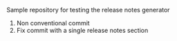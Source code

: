 Sample repository for testing the release notes generator

1. Non conventional commit
2. Fix commit with a single release notes section
